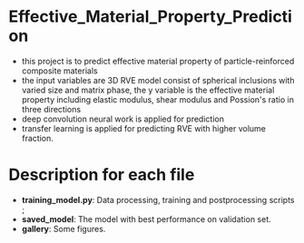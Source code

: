 # Effective_Material_Property_Prediction
- this project is to predict effective material property of particle-reinforced composite materials
- the input variables are 3D RVE model consist of spherical inclusions with varied size and matrix phase, the y variable is the effective material property including elastic modulus, shear modulus and Possion's ratio in three directions
- deep convolution neural work is applied for prediction
- transfer learning is applied for predicting RVE with higher volume fraction.

# Description for each file
- **training_model.py**: Data processing, training and postprocessing scripts ;
- **saved_model**: The model with best performance on validation set.
- **gallery**: Some figures.



